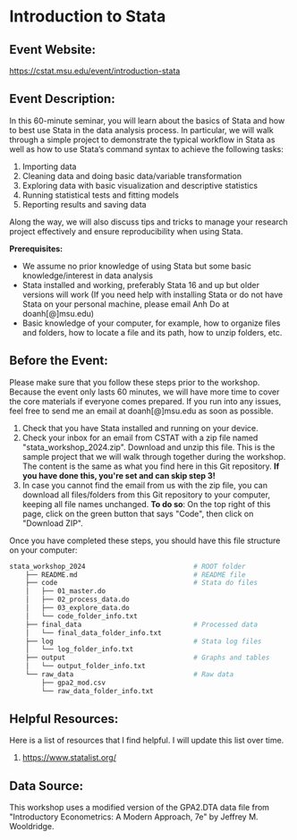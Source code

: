 # Introduction to Stata

## Event Website:
https://cstat.msu.edu/event/introduction-stata

## Event Description:
In this 60-minute seminar, you will learn about the basics of Stata and how to
best use Stata in the data analysis process. In particular, we will walk through
a simple project to demonstrate the typical workflow in Stata as well as how to
use Stata’s command syntax to achieve the following tasks:

1. Importing data
2. Cleaning data and doing basic data/variable transformation
3. Exploring data with basic visualization and descriptive statistics
4. Running statistical tests and fitting models
5. Reporting results and saving data

Along the way, we will also discuss tips and tricks to manage your research
project effectively and ensure reproducibility when using Stata.

**Prerequisites:**

* We assume no prior knowledge of using Stata but some basic knowledge/interest
in data analysis
* Stata installed and working, preferably Stata 16 and up but older versions
will work (If you need help with installing Stata or do not have Stata on your
personal machine, please email Anh Do at doanh\[@\]msu.edu)
* Basic knowledge of your computer, for example, how to organize files and
folders, how to locate a file and its path, how to unzip folders, etc.

## Before the Event:
Please make sure that you follow these steps prior to the workshop. Because the
event only lasts 60 minutes, we will have more time to cover the core materials
if everyone comes prepared. If you run into any issues, feel free to send me an
email at doanh\[@\]msu.edu as soon as possible.

1. Check that you have Stata installed and running on your device.
2. Check your inbox for an email from CSTAT with a zip file named
"stata_workshop_2024.zip". Download and unzip this file. This is the sample
project that we will walk through together during the workshop. The content is
the same as what you find here in this Git repository. **If you have done this,
you're set and can skip step 3!**
3. In case you cannot find the email from us with the zip file, you can download
all files/folders from this Git repository to your computer, keeping all file
names unchanged. **To do so**: On the top right of this page, click on the green
button that says "Code", then click on "Download ZIP".

Once you have completed these steps, you should have this file structure on your
computer:

```bash
stata_workshop_2024                           # ROOT folder
    ├── README.md                             # README file
    ├── code                                  # Stata do files
    │   ├── 01_master.do
    │   ├── 02_process_data.do
    │   ├── 03_explore_data.do
    │   └── code_folder_info.txt
    ├── final_data                            # Processed data
    │   └── final_data_folder_info.txt
    ├── log                                   # Stata log files
    │   └── log_folder_info.txt
    ├── output                                # Graphs and tables
    │   └── output_folder_info.txt
    └── raw_data                              # Raw data
        ├── gpa2_mod.csv
        └── raw_data_folder_info.txt
```

## Helpful Resources:
Here is a list of resources that I find helpful. I will update this list over time.

1. https://www.statalist.org/

## Data Source:
This workshop uses a modified version of the GPA2.DTA data file from 
"Introductory Econometrics: A Modern Approach, 7e" by Jeffrey M. Wooldridge.
